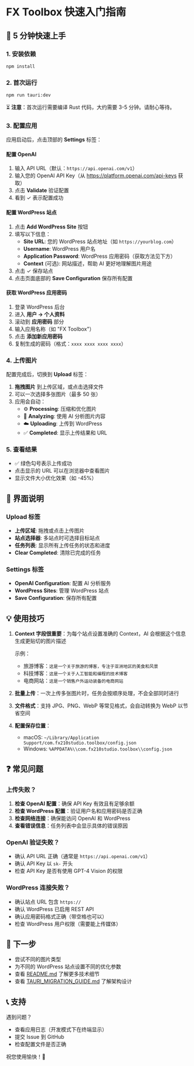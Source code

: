 # FX Toolbox 快速入门指南

## 🎯 5 分钟快速上手

### 1. 安装依赖

```bash
npm install
```

### 2. 首次运行

```bash
npm run tauri:dev
```

⏳ **注意**：首次运行需要编译 Rust 代码，大约需要 3-5 分钟。请耐心等待。

### 3. 配置应用

应用启动后，点击顶部的 **Settings** 标签：

#### 配置 OpenAI

1. 输入 API URL（默认：`https://api.openai.com/v1`）
2. 输入您的 OpenAI API Key（从 https://platform.openai.com/api-keys 获取）
3. 点击 **Validate** 验证配置
4. 看到 ✓ 表示配置成功

#### 配置 WordPress 站点

1. 点击 **Add WordPress Site** 按钮
2. 填写以下信息：
   - **Site URL**: 您的 WordPress 站点地址（如 `https://yourblog.com`）
   - **Username**: WordPress 用户名
   - **Application Password**: WordPress 应用密码（获取方法见下方）
   - **Context** (可选): 网站描述，帮助 AI 更好地理解图片用途
3. 点击 ✓ 保存站点
4. 点击页面底部的 **Save Configuration** 保存所有配置

#### 获取 WordPress 应用密码

1. 登录 WordPress 后台
2. 进入 **用户 → 个人资料**
3. 滚动到 **应用密码** 部分
4. 输入应用名称（如 "FX Toolbox"）
5. 点击 **添加新应用密码**
6. 复制生成的密码（格式：`xxxx xxxx xxxx xxxx`）

### 4. 上传图片

配置完成后，切换到 **Upload** 标签：

1. **拖拽图片** 到上传区域，或点击选择文件
2. 可以一次选择多张图片（最多 50 张）
3. 应用会自动：
   - ⚙️ **Processing**: 压缩和优化图片
   - 🤖 **Analyzing**: 使用 AI 分析图片内容
   - ☁️ **Uploading**: 上传到 WordPress
   - ✅ **Completed**: 显示上传结果和 URL

### 5. 查看结果

- ✅ 绿色勾号表示上传成功
- 点击显示的 URL 可以在浏览器中查看图片
- 显示文件大小优化效果（如 -45%）

## 🎨 界面说明

### Upload 标签

- **上传区域**: 拖拽或点击上传图片
- **站点选择器**: 多站点时可选择目标站点
- **任务列表**: 显示所有上传任务的状态和进度
- **Clear Completed**: 清除已完成的任务

### Settings 标签

- **OpenAI Configuration**: 配置 AI 分析服务
- **WordPress Sites**: 管理 WordPress 站点
- **Save Configuration**: 保存所有配置

## 💡 使用技巧

1. **Context 字段很重要**：为每个站点设置准确的 Context，AI 会根据这个信息生成更贴切的图片描述

   示例：
   - 旅游博客：`这是一个关于旅游的博客，专注于亚洲地区的美食和风景`
   - 科技博客：`这是一个关于人工智能和编程的技术博客`
   - 电商网站：`这是一个销售户外运动装备的电商网站`

2. **批量上传**：一次上传多张图片时，任务会按顺序处理，不会全部同时进行

3. **文件格式**：支持 JPG、PNG、WebP 等常见格式，会自动转换为 WebP 以节省空间

4. **配置保存位置**：
   - macOS: `~/Library/Application Support/com.fx210studio.toolbox/config.json`
   - Windows: `%APPDATA%\\com.fx210studio.toolbox\\config.json`

## ❓ 常见问题

### 上传失败？

1. **检查 OpenAI 配置**：确保 API Key 有效且有足够余额
2. **检查 WordPress 配置**：验证用户名和应用密码是否正确
3. **检查网络连接**：确保能访问 OpenAI 和 WordPress
4. **查看错误信息**：任务列表中会显示具体的错误原因

### OpenAI 验证失败？

- 确认 API URL 正确（通常是 `https://api.openai.com/v1`）
- 确认 API Key 以 `sk-` 开头
- 检查 API Key 是否有使用 GPT-4 Vision 的权限

### WordPress 连接失败？

- 确认站点 URL 包含 `https://`
- 确认 WordPress 已启用 REST API
- 确认应用密码格式正确（带空格也可以）
- 检查 WordPress 用户权限（需要能上传媒体）

## 🚀 下一步

- 尝试不同的图片类型
- 为不同的 WordPress 站点设置不同的优化参数
- 查看 [README.md](README.md) 了解更多技术细节
- 查看 [TAURI_MIGRATION_GUIDE.md](TAURI_MIGRATION_GUIDE.md) 了解架构设计

## 📞 支持

遇到问题？
- 查看应用日志（开发模式下在终端显示）
- 提交 Issue 到 GitHub
- 检查配置文件是否正确

祝您使用愉快！🎉
